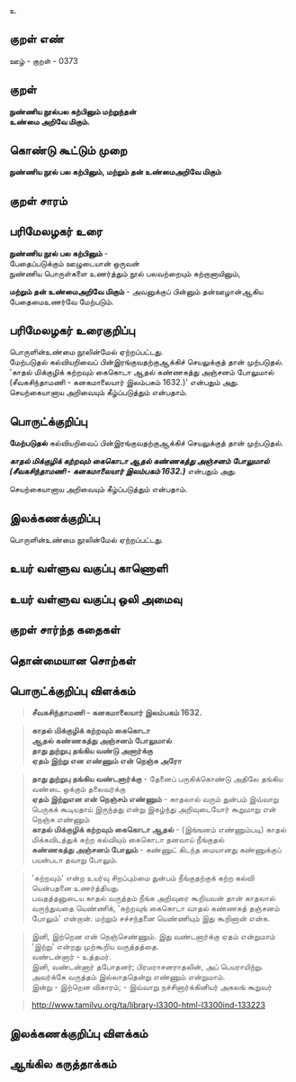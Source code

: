 உ

## குறள் எண் 

ஊழ் - குறள் - 0373  

## குறள் 

**நுண்ணிய நூல்பல கற்பினும் மற்றுந்தன்  
உண்மை அறிவே மிகும்.**

## கொண்டு கூட்டும் முறை

**நுண்ணிய நூல் பல கற்பினும், மற்றும் தன் உண்மைஅறிவே மிகும்**

## குறள் சாரம் 


## பரிமேலழகர் உரை

**நுண்ணிய நூல் பல கற்பினும்** -  
பேதைப்படுக்கும் ஊழுடையான் ஒருவன்  
நுண்ணிய பொருள்களை உணர்த்தும் நூல் பலவற்றையும் கற்றானாயினும்,  

**மற்றும் தன் உண்மைஅறிவே மிகும்** - அவனுக்குப் பின்னும் தன்ஊழான்ஆகிய பேதைமைஉணர்வே மேற்படும்.  

## பரிமேலழகர் உரைகுறிப்பு   

பொருளின்உண்மை நூலின்மேல் ஏற்றப்பட்டது.  
மேற்படுதல் கல்வியறிவைப் பின்இரங்குவதற்குஆக்கிச் செயலுக்குத் தான் முற்படுதல்.  
'காதல் மிக்குழிக் கற்றவும் கைகொடா ஆதல் கண்ணகத்து அஞ்சனம் போலுமால் (சீவகசிந்தாமணி - கனகமாலையார் இலம்பகம்
1632.)' என்பதும் அது.  
செயற்கையானாய அறிவையும் கீழ்ப்படுத்தும் என்பதாம்.   

## பொருட்க்குறிப்பு 

**மேற்படுதல்** கல்வியறிவைப் பின்இரங்குவதற்குஆக்கிச் செயலுக்குத் தான் முற்படுதல்.  

_**காதல் மிக்குழிக் கற்றவும் கைகொடா ஆதல் கண்ணகத்து அஞ்சனம் போலுமால் (சீவகசிந்தாமணி - கனகமாலையார் இலம்பகம் 1632.)**_ என்பதும் அது.  

செயற்கையானாய அறிவையும் கீழ்ப்படுத்தும் என்பதாம்.   

## இலக்கணக்குறிப்பு  

பொருளின்உண்மை நூலின்மேல் ஏற்றப்பட்டது.    

## உயர் வள்ளுவ வகுப்பு காணொளி


## உயர் வள்ளுவ வகுப்பு ஒலி அமைவு 

 
## குறள் சார்ந்த கதைகள் 


## தொன்மையான சொற்கள்


## பொருட்க்குறிப்பு விளக்கம்

>**சீவகசிந்தாமணி - கனகமாலையார் இலம்பகம் 1632.**  

>**காதல் மிக்குழிக் கற்றவும் கைகொடா  
>ஆதல் கண்ணகத்து அஞ்சனம் போலுமால்  
>தாது துற்றுபு தங்கிய வண்டு அனார்க்கு  
>ஏதம் இற்று என எண்ணும் என் நெஞ்சு அரோ**  

>**தாது துற்றுபு தங்கிய வண்டனார்க்கு** - தேனைப் பருகிக்கொண்டு அதிலே தங்கிய வண்டை ஒக்கும் தலைவர்க்கு  
>**ஏதம் இற்றுஎன என் நெஞ்சம் எண்ணும்** - காதலால் வரும் துன்பம் இவ்வாறு பெருகக் கூடியதாய் இருந்தது என்று இகழ்ந்து அறிவுடையோர் கூறுமாறு என் நெஞ்சு எண்ணும்  
>**காதல் மிக்குழிக் கற்றவும் கைகொடா ஆதல்** - (இங்ஙனம் எண்ணும்படி) காதல் மிக்கவிடத்துக் கற்ற கல்வியும் கைகொடா தனவாய் நீங்குதல்  
>**கண்ணகத்து அஞ்சனம் போலும்** - கண்ணுட் கிடந்த மையானது கண்ணுக்குப் பயன்படா தவாறு போலும்.  

 
>'கற்றவும்' என்ற உயர்வு சிறப்பும்மை துன்பம் நீங்குதற்குக் கற்ற கல்வி யென்பதனை உணர்த்தியது.  
>பவதத்தனுடைய காதல் வருத்தம் நீங்க அறிவுரை கூறியவன் தான் காதலால் வருந்துவதை யெண்ணிக், 'கற்றவுங் கைகொடா வாதல் கண்ணகத் தஞ்சனம் போலும்' என்றான். மற்றும் சச்சந்தனை யெண்ணியும் இது கூறினான் என்க.  

>இனி, இற்றென என் நெஞ்செண்ணும். இது வண்டனார்க்கு ஏதம் என்றுமாம்  
>'இற்று' என்றது முற்கூறிய வருத்தத்தை.   
>வண்டன்னார் - உத்தமர்.   
>இனி, வண்டன்னார் தபோதனர்; பிரமராசனராதலின், அப் பெயராயிற்று.   
>அவர்க்கே வருத்தம் இல்லாததென்று எண்ணும் என்றுமாம்.   
>இன்று - இற்றென விகாரம்; - இவ்வாறு நச்சினார்க்கினியர் அகலங் கூறுவர்  

>http://www.tamilvu.org/ta/library-l3300-html-l3300ind-133223

## இலக்கணக்குறிப்பு விளக்கம்


## ஆங்கில கருத்தாக்கம் 


